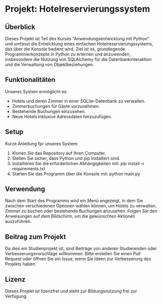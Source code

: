 # Projekt: Hotelreservierungssystem

## Überblick
Dieses Projekt ist Teil des Kurses "Anwendungsentwicklung mit Python" und umfasst die Entwicklung eines einfachen Hotelreservierungssystems, das über die Konsole bedient wird. Ziel ist es, grundlegende Programmierkonzepte in Python zu erlernen und anzuwenden, insbesondere die Nutzung von SQLAlchemy für die Datenbankinteraktion und die Verwaltung von Objektbeziehungen.

## Funktionalitäten
Unseres System ermöglicht es:
- Hotels und deren Zimmer in einer SQLite-Datenbank zu verwalten.
- Zimmerbuchungen für Gäste vorzunehmen.
- Bestehende Buchungen einzusehen.
- Neue Hotels inklusive Adressdaten hinzuzufügen.

## Setup
Kurze Anleitung fpr unseres System:

1. Klonen Sie das Repository auf Ihren Computer.
2. Stellen Sie sicher, dass Python und pip installiert sind.
3. Installieren Sie die erforderlichen Abhängigkeiten mit:
pip install -r requirements.txt
4. Starten Sie das Programm über die Konsole mit:
python main.py

## Verwendung
Nach dem Start des Programms wird ein Menü angezeigt, in dem Sie zwischen verschiedenen Optionen wählen können, um Hotels zu verwalten, Zimmer zu buchen oder bestehende Buchungen anzusehen. Folgen Sie den Anweisungen auf dem Bildschirm, um die gewünschten Aktionen auszuführen.

## Beitrag zum Projekt
Da dies ein Studienprojekt ist, sind Beiträge von anderen Studierenden oder Verbesserungsvorschläge willkommen. Bitte erstellen Sie einen Pull Request oder öffnen Sie ein Issue, wenn Sie Ideen zur Verbesserung des Projekts haben.

## Lizenz
Dieses Projekt ist lizenzfrei und steht zur Bildungsnutzung frei zur Verfügung.
